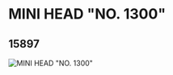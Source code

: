 # MINI HEAD "NO. 1300"
## 15897
![MINI HEAD "NO. 1300"](https://lc-www-live-s.legocdn.com/media/bricks/5/2/6055777.jpg)